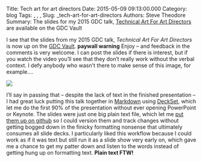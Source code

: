 Title: Tech art for art directors
Date: 2015-05-09 09:13:00.000
Category: blog
Tags: , , , 
Slug: _tech-art-for-art-directors
Authors: Steve Theodore
Summary: The slides for my 2015 GDC talk, [Technical Art For Art Directors](http://www.gdcvault.com/play/1021806/Art-Direction-Bootcamp-Technical-Art) are available on the GDC Vault

I see that the slides from my 2015 GDC talk, _Technical Art For Art Directors_ is now up on the [GDC Vault](http://www.gdcvault.com/play/1021806/Art-Direction-Bootcamp-Technical-Art). **paywall warning** Enjoy – and feedback in the comments is very welcome. I can post the slides if there is interest, but if you watch the video you’ll see that they don’t really work without the verbal context. I defy anybody who wasn't there to make sense of this image, for example....  


[![](http://1.bp.blogspot.com/-XedE_j-dcHE/VUsCuvzzD_I/AAAAAAABLzM/VCbs1DtFLzM/s400/21E0AD1CCD067F1F330E9BB69649A81C.jpeg)](http://1.bp.blogspot.com/-XedE_j-dcHE/VUsCuvzzD_I/AAAAAAABLzM/VCbs1DtFLzM/s1600/21E0AD1CCD067F1F330E9BB69649A81C.jpeg)

I’ll say in passing that – despite the lack of text in the finished presentation – I had great luck putting this talk together in [Markdown](http://techartsurvival.blogspot.com/2015/03/markdown-wrapup.html) using [DeckSet](http://www.decksetapp.com/), which let me do the first 90% of the presentation without ever opening PowerPoint or Keynote. The slides were just one big plain text file, which let me [put them up on github](https://github.com/theodox/tadwtf/blob/master/tadwtf_slides.md) so I could version them and track changes without getting bogged down in the finicky formatting nonsense that ultimately consumes all slide decks. I particularly liked this workflow because I could work as if it was text but still run it as a slide show very early on, which gave me a chance to get my patter down and listen to the words instead of getting hung up on formatting text. **Plain text FTW!**

